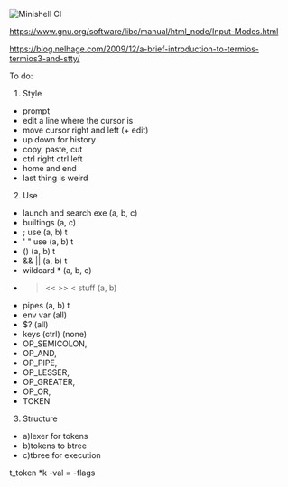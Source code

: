 ![Minishell CI](https://github.com/ClemaX/minishell/workflows/Minishell%20CI/badge.svg?branch=new&event=check_run)

https://www.gnu.org/software/libc/manual/html_node/Input-Modes.html

https://blog.nelhage.com/2009/12/a-brief-introduction-to-termios-termios3-and-stty/


To do:

1) Style
- prompt
- edit a line where the cursor is
- move cursor right and left (+ edit)
- up down for history
- copy, paste, cut
- ctrl right ctrl left
- home and end
- last thing is weird


2) Use
- launch and search exe (a, b, c)
- builtings (a, c)
- ; use (a, b) t
- ' " use (a, b) t
- () (a, b) t
- && || (a, b) t
- wildcard * (a, b, c)
- > << >> < stuff (a, b)
- pipes (a, b) t
- env var (all)
- $? (all)
- keys (ctrl) (none)
- OP_SEMICOLON,
- OP_AND,
- OP_PIPE,
- OP_LESSER,
- OP_GREATER,
- OP_OR,
- TOKEN


3) Structure
- a)lexer for tokens
- b)tokens to btree
- c)tbree for execution

t_token *k
-val =
-flags
